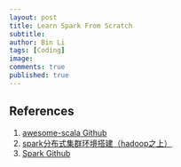 ```yaml
---
layout: post
title: Learn Spark From Scratch
subtitle:
author: Bin Li
tags: [Coding]
image: 
comments: true
published: true
---
```



## References
1. [awesome-scala Github](https://github.com/lauris/awesome-scala)
2. [spark分布式集群环境搭建（hadoop之上）](https://blog.csdn.net/moledyzhang/article/details/78843746)
3. [Spark Github](https://github.com/apache/spark)